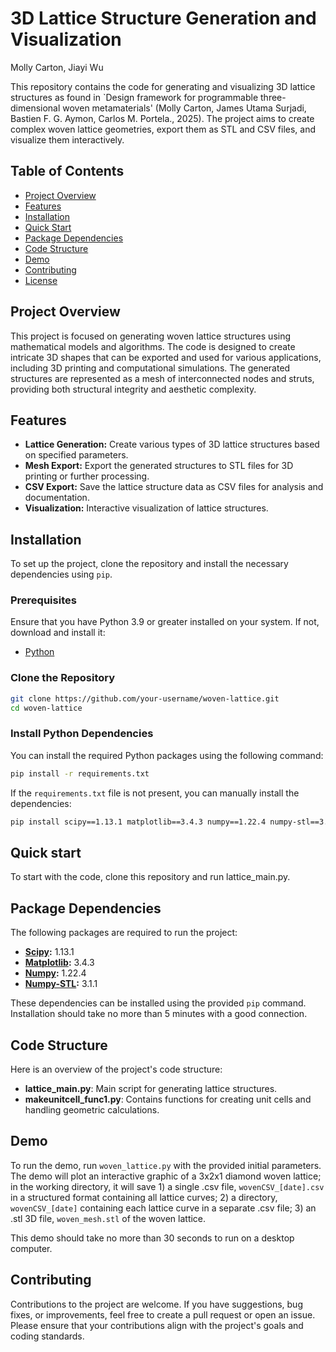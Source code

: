 # 3D Lattice Structure Generation and Visualization

Molly Carton, Jiayi Wu

This repository contains the code for generating and visualizing 3D lattice structures as found in `Design framework for programmable three-dimensional woven metamaterials' (Molly Carton, James Utama Surjadi, Bastien F. G. Aymon, Carlos M. Portela., 2025). The project aims to create complex woven lattice geometries, export them as STL and CSV files, and visualize them interactively.

## Table of Contents

- [Project Overview](#project-overview)
- [Features](#features)
- [Installation](#installation)
- [Quick Start](#quick-start)
- [Package Dependencies](#package-dependencies)
- [Code Structure](#code-structure)
- [Demo](#demo)
- [Contributing](#contributing)
- [License](#license)

## Project Overview

This project is focused on generating woven lattice structures using mathematical models and algorithms. The code is designed to create intricate 3D shapes that can be exported and used for various applications, including 3D printing and computational simulations. The generated structures are represented as a mesh of interconnected nodes and struts, providing both structural integrity and aesthetic complexity.

## Features

- **Lattice Generation:** Create various types of 3D lattice structures based on specified parameters.
- **Mesh Export:** Export the generated structures to STL files for 3D printing or further processing.
- **CSV Export:** Save the lattice structure data as CSV files for analysis and documentation.
- **Visualization:** Interactive visualization of lattice structures.

## Installation

To set up the project, clone the repository and install the necessary dependencies using `pip`.

### Prerequisites

Ensure that you have Python 3.9 or greater installed on your system. If not, download and install it:

- [Python](https://www.python.org/downloads/)

### Clone the Repository

```bash
git clone https://github.com/your-username/woven-lattice.git
cd woven-lattice
```

### Install Python Dependencies

You can install the required Python packages using the following command:

```bash
pip install -r requirements.txt
```

If the `requirements.txt` file is not present, you can manually install the dependencies:

```bash
pip install scipy==1.13.1 matplotlib==3.4.3 numpy==1.22.4 numpy-stl==3.1.1 
```

## Quick start

To start with the code, clone this repository and run lattice_main.py.

## Package Dependencies

The following packages are required to run the project:

- **[Scipy](https://www.scipy.org/):** 1.13.1
- **[Matplotlib](https://matplotlib.org/):** 3.4.3
- **[Numpy](https://numpy.org/):** 1.22.4
- **[Numpy-STL](https://pypi.org/project/numpy-stl/):** 3.1.1

These dependencies can be installed using the provided `pip` command. Installation should take no more than 5 minutes with a good connection. 

## Code Structure

Here is an overview of the project's code structure:

- **lattice_main.py**: Main script for generating lattice structures.
- **makeunitcell_func1.py**: Contains functions for creating unit cells and handling geometric calculations.

## Demo

To run the demo, run `woven_lattice.py` with the provided initial parameters. The demo will plot an interactive graphic of a 3x2x1 diamond woven lattice; in the working directory, it will save 1) a single .csv file, `wovenCSV_[date].csv` in a structured format containing all lattice curves; 2) a directory, `wovenCSV_[date]` containing each lattice curve in a separate .csv file; 3) an .stl 3D file, `woven_mesh.stl` of the woven lattice.  

This demo should take no more than 30 seconds to run on a desktop computer. 

## Contributing

Contributions to the project are welcome. If you have suggestions, bug fixes, or improvements, feel free to create a pull request or open an issue. Please ensure that your contributions align with the project's goals and coding standards.
